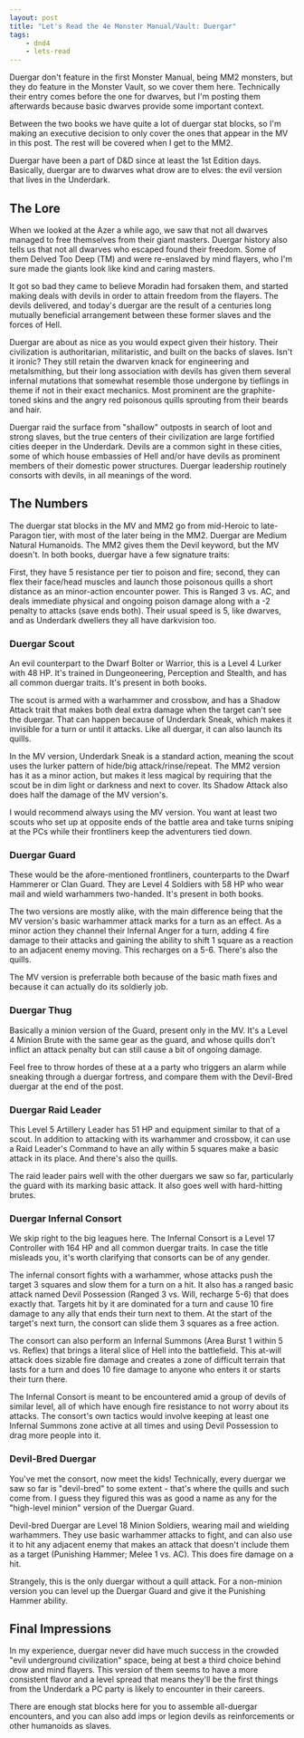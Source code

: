 ```yaml
---
layout: post
title: "Let's Read the 4e Monster Manual/Vault: Duergar"
tags:
    - dnd4
    - lets-read
---
```


Duergar don't feature in the first Monster Manual, being MM2 monsters, but they
do feature in the Monster Vault, so we cover them here. Technically their entry
comes before the one for dwarves, but I'm posting them afterwards because basic
dwarves provide some important context.

Between the two books we have quite a lot of duergar stat blocks, so I'm making
an executive decision to only cover the ones that appear in the MV in this
post. The rest will be covered when I get to the MM2.

Duergar have been a part of D&D since at least the 1st Edition days. Basically,
duergar are to dwarves what drow are to elves: the evil version that lives in
the Underdark.

## The Lore

When we looked at the Azer a while ago, we saw that not all dwarves managed to
free themselves from their giant masters. Duergar history also tells us that not
all dwarves who escaped found their freedom. Some of them Delved Too Deep (TM)
and were re-enslaved by mind flayers, who I'm sure made the giants look like
kind and caring masters.

It got so bad they came to believe Moradin had forsaken them, and started making
deals with devils in order to attain freedom from the flayers. The devils
delivered, and today's duergar are the result of a centuries long mutually
beneficial arrangement between these former slaves and the forces of
Hell.

Duergar are about as nice as you would expect given their history. Their
civilization is authoritarian, militaristic, and built on the backs of
slaves. Isn't it ironic? They still retain the dwarven knack for engineering and
metalsmithing, but their long association with devils has given them several
infernal mutations that somewhat resemble those undergone by tieflings in theme
if not in their exact mechanics. Most prominent are the graphite-toned skins and
the angry red poisonous quills sprouting from their beards and hair.

Duergar raid the surface from "shallow" outposts in search of loot and strong
slaves, but the true centers of their civilization are large fortified cities
deeper in the Underdark. Devils are a common sight in these cities, some of
which house embassies of Hell and/or have devils as prominent members of their
domestic power structures. Duergar leadership routinely consorts with devils, in
all meanings of the word.

## The Numbers

The duergar stat blocks in the MV and MM2 go from mid-Heroic to late-Paragon
tier, with most of the later being in the MM2. Duergar are Medium Natural
Humanoids. The MM2 gives them the Devil keyword, but the MV doesn't. In both
books, duergar have a few signature traits:

First, they have 5 resistance per tier to poison and fire; second, they can flex
their face/head muscles and launch those poisonous quills a short distance as an
minor-action encounter power. This is Ranged 3 vs. AC, and deals immediate
physical and ongoing poison damage along with a -2 penalty to attacks (save ends
both). Their usual speed is 5, like dwarves, and as Underdark dwellers they all
have darkvision too.

### Duergar Scout

An evil counterpart to the Dwarf Bolter or Warrior, this is a Level 4 Lurker
with 48 HP. It's trained in Dungeoneering, Perception and Stealth, and has all
common duergar traits. It's present in both books.

The scout is armed with a warhammer and crossbow, and has a Shadow Attack trait
that makes both deal extra damage when the target can't see the duergar. That
can happen because of Underdark Sneak, which makes it invisible for a turn or
until it attacks. Like all duergar, it can also launch its quills.

In the MV version, Underdark Sneak is a standard action, meaning the scout uses
the lurker pattern of hide/big attack/rinse/repeat. The MM2 version has it as a
minor action, but makes it less magical by requiring that the scout be in dim
light or darkness and next to cover. Its Shadow Attack also does half the damage
of the MV version's.

I would recommend always using the MV version. You want at least two scouts who
set up at opposite ends of the battle area and take turns sniping at the PCs
while their frontliners keep the adventurers tied down.

### Duergar Guard

These would be the afore-mentioned frontliners, counterparts to the Dwarf
Hammerer or Clan Guard. They are Level 4 Soldiers with 58 HP who wear mail and
wield warhammers two-handed. It's present in both books.

The two versions are mostly alike, with the main difference being that the MV
version's basic warhammer attack marks for a turn as an effect. As a minor
action they channel their Infernal Anger for a turn, adding 4 fire damage to
their attacks and gaining the ability to shift 1 square as a reaction to an
adjacent enemy moving. This recharges on a 5-6. There's also the quills.

The MV version is preferrable both because of the basic math fixes and because
it can actually do its soldierly job.

### Duergar Thug

Basically a minion version of the Guard, present only in the MV. It's a Level 4
Minion Brute with the same gear as the guard, and whose quills don't inflict an
attack penalty but can still cause a bit of ongoing damage.

Feel free to throw hordes of these at a a party who triggers an alarm while
sneaking through a duergar fortress, and compare them with the Devil-Bred
duergar at the end of the post.

### Duergar Raid Leader

This Level 5 Artillery Leader has 51 HP and equipment similar to that of a
scout. In addition to attacking with its warhammer and crossbow, it can use a
Raid Leader's Command to have an ally within 5 squares make a basic attack in
its place. And there's also the quills.

The raid leader pairs well with the other duergars we saw so far, particularly
the guard with its marking basic attack. It also goes well with hard-hitting
brutes.

### Duergar Infernal Consort

We skip right to the big leagues here. The Infernal Consort is a Level 17
Controller with 164 HP and all common duergar traits. In case the title misleads
you, it's worth clarifying that consorts can be of any gender.

The infernal consort fights with a warhammer, whose attacks push the target 3
squares and slow them for a turn on a hit. It also has a ranged basic attack
named Devil Possession (Ranged 3 vs. Will, recharge 5-6) that does exactly
that. Targets hit by it are dominated for a turn and cause 10 fire damage to any
ally that ends their turn next to them. At the start of the target's next turn,
the consort can slide them 3 squares as a free action.

The consort can also perform an Infernal Summons (Area Burst 1 within 5
vs. Reflex) that brings a literal slice of Hell into the battlefield. This
at-will attack does sizable fire damage and creates a zone of difficult terrain
that lasts for a turn and does 10 fire damage to anyone who enters it or starts
their turn there.

The Infernal Consort is meant to be encountered amid a group of devils of
similar level, all of which have enough fire resistance to not worry about
its attacks. The consort's own tactics would involve keeping at least one
Infernal Summons zone active at all times and using Devil Possession to drag
more people into it.

### Devil-Bred Duergar

You've met the consort, now meet the kids! Technically, every duergar we saw so
far is "devil-bred" to some extent - that's where the quills and such come
from. I guess they figured this was as good a name as any for the "high-level
minion" version of the Duergar Guard.

Devil-bred Duergar are Level 18 Minion Soldiers, wearing mail and wielding
warhammers. They use basic warhammer attacks to fight, and can also use it to
hit any adjacent enemy that makes an attack that doesn't include them as a
target (Punishing Hammer; Melee 1 vs. AC). This does fire damage on a hit.

Strangely, this is the only duergar without a quill attack. For a non-minion
version you can level up the Duergar Guard and give it the Punishing Hammer
ability.

## Final Impressions

In my experience, duergar never did have much success in the crowded "evil
underground civilization" space, being at best a third choice behind drow and
mind flayers. This version of them seems to have a more consistent flavor and a
level spread that means they'll be the first things from the Underdark a PC
party is likely to encounter in their careers.

There are enough stat blocks here for you to assemble all-duergar encounters,
and you can also add imps or legion devils as reinforcements or other humanoids
as slaves.
